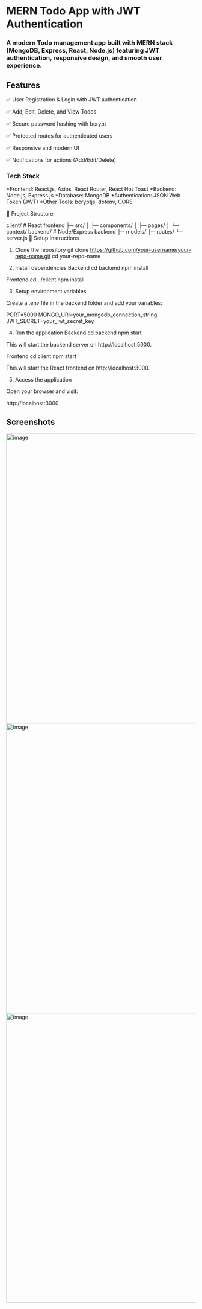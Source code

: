 #  MERN Todo App with JWT Authentication

### A modern Todo management app built with MERN stack (MongoDB, Express, React, Node.js) featuring JWT authentication, responsive design, and smooth user experience.

##  Features

✅ User Registration & Login with JWT authentication

✅ Add, Edit, Delete, and View Todos

✅ Secure password hashing with bcrypt

✅ Protected routes for authenticated users

✅ Responsive and modern UI

✅ Notifications for actions (Add/Edit/Delete)

###  Tech Stack

*Frontend: React.js, Axios, React Router, React Hot Toast
*Backend: Node.js, Express.js
*Database: MongoDB
*Authentication: JSON Web Token (JWT)
*Other Tools: bcryptjs, dotenv, CORS

📁 Project Structure

client/       # React frontend
  ├─ src/
  │   ├─ components/
  │   ├─ pages/
  │   └─ context/
backend/      # Node/Express backend
  ├─ models/
  ├─ routes/
  └─ server.js
🚀 Setup Instructions
1. Clone the repository
git clone https://github.com/your-username/your-repo-name.git
cd your-repo-name

2. Install dependencies
Backend
cd backend
npm install

Frontend
cd ../client
npm install

3. Setup environment variables

Create a .env file in the backend folder and add your variables:

PORT=5000
MONGO_URI=your_mongodb_connection_string
JWT_SECRET=your_jwt_secret_key

4. Run the application
Backend
cd backend
npm start


This will start the backend server on http://localhost:5000.

Frontend
cd client
npm start


This will start the React frontend on http://localhost:3000.

5. Access the application

Open your browser and visit:

http://localhost:3000

## Screenshots
<img width="1366" height="768" alt="image" src="https://github.com/user-attachments/assets/5ba03f3a-4b4d-4bc5-bac1-615cef88bc87" />

<img width="1366" height="768" alt="image" src="https://github.com/user-attachments/assets/f51d54f6-0d48-4e2a-b114-8c2b79a209c9" />

<img width="1366" height="768" alt="image" src="https://github.com/user-attachments/assets/8069bb27-4cc3-477f-af51-7eef0b00f58b" />


  
